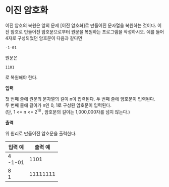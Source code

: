 이진 암호화
====================================

이진 암호의 복원은 앞의 문제 [이진 암호화]로 만들어진 문자열을 복원하는 것이다. 이진 암호로 만들어진 암호문으로부터 원문을 복원하는 프로그램을 작성하시오. 예를 들어 4자로 구성되었던 암호문이 다음과 같다면       

    -1-01 
원문은      

    1101

로 복원해야 한다.



**입력** 

첫 번째 줄에 원문의 문자열의 길이 n이 입력된다. 두 번째 줄에 암호문이 입력된다.       
두 번째 줄에 길이가 n인 0, 1로 구성된 암호문이 입력된다.           
(단, 1 <= n <= <span> 2<sup>18 </span>, 암호문의 길이는 1,000,000자를 넘지 않는다.)         


**출력**  

위 원리로 만들어진 암호문을 출력한다.       

| 입력 예                    |      출력 예                |
|---------------------------|-----------------------------|
|4 <br> -1-01               | 1101                        |
|8 <br> 1                   | 11111111                    |
